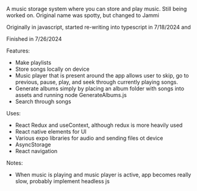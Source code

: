 A music storage system where you can store and play music. Still being worked on. Original name was spotty, but changed to Jammi

Originally in javascript, started re-writing into typescript in 7/18/2024 and

Finished in 7/26/2024

Features:
- Make playlists
- Store songs locally on device
- Music player that is present around the app allows user to skip, go to previous, pause, play, and seek through currently playing songs.
- Generate albums simply by placing an album folder with songs into assets and running node GenerateAlbums.js
- Search through songs

Uses:
- React Redux and useContext, although redux is more heavily used
- React native elements for UI
- Various expo libraries for audio and sending files ot device
- AsyncStorage
- React navigation

Notes:
- When music is playing and music player is active, app becomes really slow, probably implement headless js
